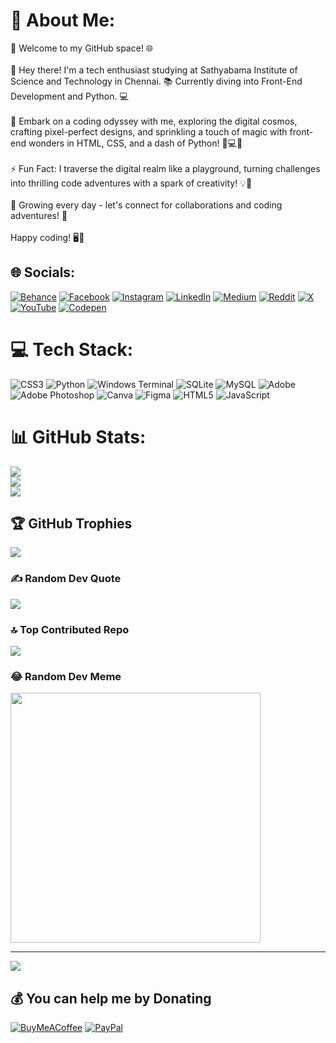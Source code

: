 # 💫 About Me:
🚀 Welcome to my GitHub space! 🌐<br><br>👋 Hey there! I'm a tech enthusiast studying at Sathyabama Institute of Science and Technology in Chennai. 📚 Currently diving into Front-End Development and Python. 💻<br><br>🔭 Embark on a coding odyssey with me, exploring the digital cosmos, crafting pixel-perfect designs, and sprinkling a touch of magic with front-end wonders in HTML, CSS, and a dash of Python! 🌌💻✨<br><br>⚡ Fun Fact: I traverse the digital realm like a playground, turning challenges into thrilling code adventures with a spark of creativity! 💡🚀
<br><br>🌱 Growing every day - let's connect for collaborations and coding adventures! 🚧<br><br>Happy coding! 🖥️💙


## 🌐 Socials:
[![Behance](https://img.shields.io/badge/Behance-1769ff?logo=behance&logoColor=white)](https://behance.net/lgrock007) [![Facebook](https://img.shields.io/badge/Facebook-%231877F2.svg?logo=Facebook&logoColor=white)](https://facebook.com/lgrock007) [![Instagram](https://img.shields.io/badge/Instagram-%23E4405F.svg?logo=Instagram&logoColor=white)](https://instagram.com/lgrock007) [![LinkedIn](https://img.shields.io/badge/LinkedIn-%230077B5.svg?logo=linkedin&logoColor=white)](https://linkedin.com/in/lgrock007) [![Medium](https://img.shields.io/badge/Medium-12100E?logo=medium&logoColor=white)](https://medium.com/@lgrock007) [![Reddit](https://img.shields.io/badge/Reddit-%23FF4500.svg?logo=Reddit&logoColor=white)](https://reddit.com/user/lgrock007) [![X](https://img.shields.io/badge/X-black.svg?logo=X&logoColor=white)](https://x.com/lgrock007) [![YouTube](https://img.shields.io/badge/YouTube-%23FF0000.svg?logo=YouTube&logoColor=white)](https://youtube.com/@lgrock007) [![Codepen](https://img.shields.io/badge/Codepen-000000?style=for-the-badge&logo=codepen&logoColor=white)](https://codepen.io/lgrock007) 

# 💻 Tech Stack:
![CSS3](https://img.shields.io/badge/css3-%231572B6.svg?style=for-the-badge&logo=css3&logoColor=white) ![Python](https://img.shields.io/badge/python-3670A0?style=for-the-badge&logo=python&logoColor=ffdd54) ![Windows Terminal](https://img.shields.io/badge/Windows%20Terminal-%234D4D4D.svg?style=for-the-badge&logo=windows-terminal&logoColor=white) ![SQLite](https://img.shields.io/badge/sqlite-%2307405e.svg?style=for-the-badge&logo=sqlite&logoColor=white) ![MySQL](https://img.shields.io/badge/mysql-%2300000f.svg?style=for-the-badge&logo=mysql&logoColor=white) ![Adobe](https://img.shields.io/badge/adobe-%23FF0000.svg?style=for-the-badge&logo=adobe&logoColor=white) ![Adobe Photoshop](https://img.shields.io/badge/adobe%20photoshop-%2331A8FF.svg?style=for-the-badge&logo=adobe%20photoshop&logoColor=white) ![Canva](https://img.shields.io/badge/Canva-%2300C4CC.svg?style=for-the-badge&logo=Canva&logoColor=white) ![Figma](https://img.shields.io/badge/figma-%23F24E1E.svg?style=for-the-badge&logo=figma&logoColor=white) ![HTML5](https://img.shields.io/badge/html5-%23E34F26.svg?style=for-the-badge&logo=html5&logoColor=white) ![JavaScript](https://img.shields.io/badge/javascript-%23323330.svg?style=for-the-badge&logo=javascript&logoColor=%23F7DF1E)
# 📊 GitHub Stats:
![](https://github-readme-stats.vercel.app/api?username=lgrock007&theme=dark&hide_border=false&include_all_commits=true&count_private=true)<br/>
![](https://github-readme-streak-stats.herokuapp.com/?user=lgrock007&theme=dark&hide_border=false)<br/>
![](https://github-readme-stats.vercel.app/api/top-langs/?username=lgrock007&theme=dark&hide_border=false&include_all_commits=true&count_private=true&layout=compact)

## 🏆 GitHub Trophies
![](https://github-profile-trophy.vercel.app/?username=lgrock007&theme=radical&no-frame=true&no-bg=true&margin-w=4)

### ✍️ Random Dev Quote
![](https://quotes-github-readme.vercel.app/api?type=horizontal&theme=dark)

### 🔝 Top Contributed Repo
![](https://github-contributor-stats.vercel.app/api?username=lgrock007&limit=5&theme=dark&combine_all_yearly_contributions=true)

### 😂 Random Dev Meme
<img src='https://randommeme-five.vercel.app/' style="height: 400px;"/>

---
[![](https://visitcount.itsvg.in/api?id=lgrock007&icon=0&color=0)](https://visitcount.itsvg.in)

  ## 💰 You can help me by Donating
  [![BuyMeACoffee](https://img.shields.io/badge/Buy%20Me%20a%20Coffee-ffdd00?style=for-the-badge&logo=buy-me-a-coffee&logoColor=black)](https://buymeacoffee.com/lgrock007) [![PayPal](https://img.shields.io/badge/PayPal-00457C?style=for-the-badge&logo=paypal&logoColor=white)](https://paypal.me/lgrock007) 

  
<!-- Proudly created with GPRM ( https://gprm.itsvg.in ) -->
